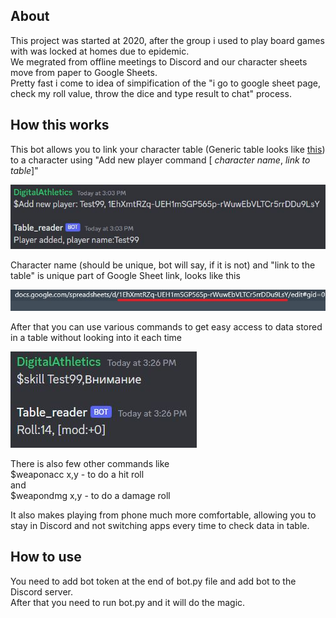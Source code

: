 ## About
This project was started at 2020, after the group i used to play board games with was locked at homes due to epidemic.  
We megrated from offline meetings to Discord and our character sheets move from paper to Google Sheets.  
Pretty fast i come to idea of simpification of the "i go to google sheet page, check my roll value, throw the dice and type result to chat" process.  
## How this works
This bot allows you to link your character table (Generic table looks like [this](https://docs.google.com/spreadsheets/d/1EhXmtRZq-UEH1mSGP565p-rWuwEbVLTCr5rrDDu9LsY/edit#gid=0)) to a character using "Add new player command [ *character name*, *link to table*]"

![This is an image](Adding_player.JPG)

Character name (should be unique, bot will say, if it is not) and
"link to the table" is unique part of Google Sheet link, looks like this

![This is an image](link.JPG)

After that you can use various commands to get easy access to data stored in a table without looking into it each time

![This is an image](DiceRoll.JPG)

There is also few other commands like  
$weaponacc x,y - to do a hit roll  
and  
$weapondmg x,y - to do a damage roll  

It also makes playing from phone much more comfortable, allowing you to stay in Discord and not switching apps every time to check data in table.

## How to use  
You need to add bot token at the end of bot.py file and add bot to the Discord server.  
After that you need to run bot.py and it will do the magic.

